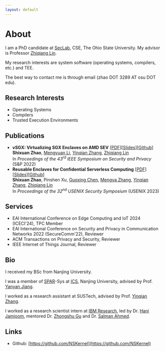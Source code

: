 ```yaml
---
layout: default
---
```


# About

I am a PhD candidate at [SecLab](https://go.osu.edu/seclab), CSE, The Ohio State University. My advisor is Professor [Zhiqiang Lin](https://zhiqlin.github.io).

My research interests are system software (operating systems, compilers, etc.) and TEE. 

The best way to contact me is through email (zhao DOT 3289 AT osu DOT edu).

## Research Interests

+ Operating Systems
+ Compilers
+ Trusted Execution Environments

## Publications

+ __vSGX: Virtualizing SGX Enclaves on AMD SEV__ [[PDF](assets/files/vSGX-Virtualizing-SGX-Enclaves-on-AMD-SEV.pdf)][[Slides](assets/files/Slides-vSGX-Virtualizing-SGX-Enclaves-on-AMD-SEV.pdf)][[Github](https://github.com/OSUSecLab/vSGX)]<br/>
__Shixuan Zhao__, [Mengyuan Li](https://people.csail.mit.edu/mengyuanli/), [Yinqian Zhang](http://yinqian.org/), [Zhiqiang Lin](https://zhiqlin.github.io)<br/>
In _Proceedings of the 43<sup>rd</sup> IEEE Symposium on Security and Privacy_ (S&P 2022)
+ __Reusable Enclaves for Confidential Serverless Computing__ [[PDF](assets/files/Reusable-Enclave.pdf)][[Slides](assets/files/Reusable-Enclave-Slides.pdf)][[Github](https://github.com/OSUSecLab/Reusable-Enclaves)]<br/>
__Shixuan Zhao__, Pinshen Xu, [Guoxing Chen](https://donnod.github.io/), [Mengya Zhang](https://miazmy1221.github.io), [Yinqian Zhang](http://yinqian.org/), [Zhiqiang Lin](https://zhiqlin.github.io)<br/>
In _Proceedings of the 32<sup>nd</sup> USENIX Security Symposium_ (USENIX 2023)

## Services

+ EAI International Conference on Edge Computing and IoT 2024 (ICECI'24), TPC Member
+ EAI International Conference on Security and Privacy in Communication Networks 2022 (SecureComm'22), Reviewer
+ ACM Transactions on Privacy and Security, Reviewer
+ IEEE Internet of Things Journal, Reviewer

## Bio

I  received my BSc from Nanjing University.

I was a member of [SPAR](https://ics.nju.edu.cn/spar/index.html)-Sys at [ICS](https://ics.nju.edu.cn/index.html), Nanjing University, advised by Prof. [Yanyan Jiang](https://ics.nju.edu.cn/people/yanyanjiang/index.html).

I worked as a research assistant at SUSTech, advised by Prof. [Yinqian Zhang](https://yinqian.org/).

I worked as a research scientist intern at [IBM Research](https://research.ibm.com/), led by Dr. [Hani Jamjoom](http://jamjoom.net), mentored Dr. [Zhongshu Gu](https://gzs715.github.io) and Dr. [Salman Ahmed](https://salmanyam.github.io).

## Links

+ Github: [https://github.com/NSKernel](https://github.com/NSKernel)

